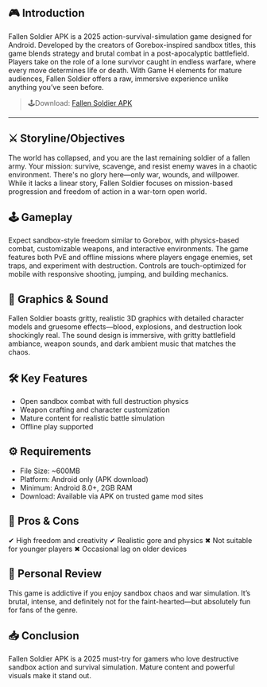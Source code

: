 🎮 Introduction
-----------
Fallen Soldier APK is a 2025 action-survival-simulation game designed for Android. Developed by the creators of Gorebox-inspired sandbox titles, this game blends strategy and brutal combat in a post-apocalyptic battlefield. Players take on the role of a lone survivor caught in endless warfare, where every move determines life or death. With Game H elements for mature audiences, Fallen Soldier offers a raw, immersive experience unlike anything you’ve seen before.
>🕹️Download: [Fallen Soldier APK](https://apkmodjoy.net/fallen-soldier/)
-----------
⚔️ Storyline/Objectives
-----------
The world has collapsed, and you are the last remaining soldier of a fallen army. Your mission: survive, scavenge, and resist enemy waves in a chaotic environment. There's no glory here—only war, wounds, and willpower. While it lacks a linear story, Fallen Soldier focuses on mission-based progression and freedom of action in a war-torn open world.

🕹️ Gameplay
-----------
Expect sandbox-style freedom similar to Gorebox, with physics-based combat, customizable weapons, and interactive environments. The game features both PvE and offline missions where players engage enemies, set traps, and experiment with destruction. Controls are touch-optimized for mobile with responsive shooting, jumping, and building mechanics.

🎨 Graphics & Sound
-----------
Fallen Soldier boasts gritty, realistic 3D graphics with detailed character models and gruesome effects—blood, explosions, and destruction look shockingly real. The sound design is immersive, with gritty battlefield ambiance, weapon sounds, and dark ambient music that matches the chaos.

🛠️ Key Features
-----------
* Open sandbox combat with full destruction physics
* Weapon crafting and character customization
* Mature content for realistic battle simulation
* Offline play supported

⚙️ Requirements
-----------
* File Size: \~600MB
* Platform: Android only (APK download)
* Minimum: Android 8.0+, 2GB RAM
* Download: Available via APK on trusted game mod sites

💬 Pros & Cons
-----------
✔ High freedom and creativity
✔ Realistic gore and physics
✖ Not suitable for younger players
✖ Occasional lag on older devices

📝 Personal Review
-----------
This game is addictive if you enjoy sandbox chaos and war simulation. It’s brutal, intense, and definitely not for the faint-hearted—but absolutely fun for fans of the genre.

📥 Conclusion
-----------
Fallen Soldier APK is a 2025 must-try for gamers who love destructive sandbox action and survival simulation. Mature content and powerful visuals make it stand out.
